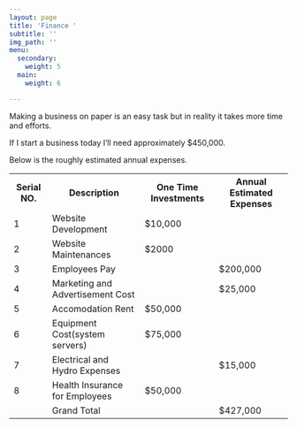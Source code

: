 ```yaml
---
layout: page
title: 'Finance '
subtitle: ''
img_path: ''
menu:
  secondary:
    weight: 5
  main:
    weight: 6

---
```

Making a business on paper is an easy task but in reality it takes more time and efforts.

If I start a business today I’ll need approximately $450,000.

Below is the roughly estimated annual expenses.

<table>

<tr>

<th> Serial NO. </th>

<th>Description </th>

<th> One Time Investments </th>

<th>Annual Estimated Expenses </th>

</tr>

<tr>

<td>1</td>

<td>Website Development </td>

<td>$10,000 </td>

<td> </td>

</tr>

<tr>

<td>2</td>

<td>Website Maintenances</td>

</td></td>

<td>$2000</td>

</tr>

<tr>

<td>3</td>

<td>Employees Pay </td>

<td></td>

<td>$200,000</td>

</tr>

<tr>

<td>4</td>

<td>Marketing and Advertisement Cost </td>

<td></td>

<td>$25,000</td>

</tr>

<tr>

<td>5</td>

<td>Accomodation Rent </td>

<td>$50,000</td>

<td> </td>

</tr>

<tr>

<td>6</td>

<td>Equipment Cost(system servers)</td>

<td>$75,000</td>

<td></td>

</tr>

<tr>

<td>7</td>

<td>Electrical and Hydro Expenses </td>

<td></td>

<td>$15,000</td>

</tr>

<tr>

<td>8</td>

<td>Health Insurance for Employees </td>

<td>$50,000</td>

</tr>

<tr>

<td> </td>

<td>Grand Total </td>

<td> </td>

<td> $427,000 </td>

</tr>

</table>